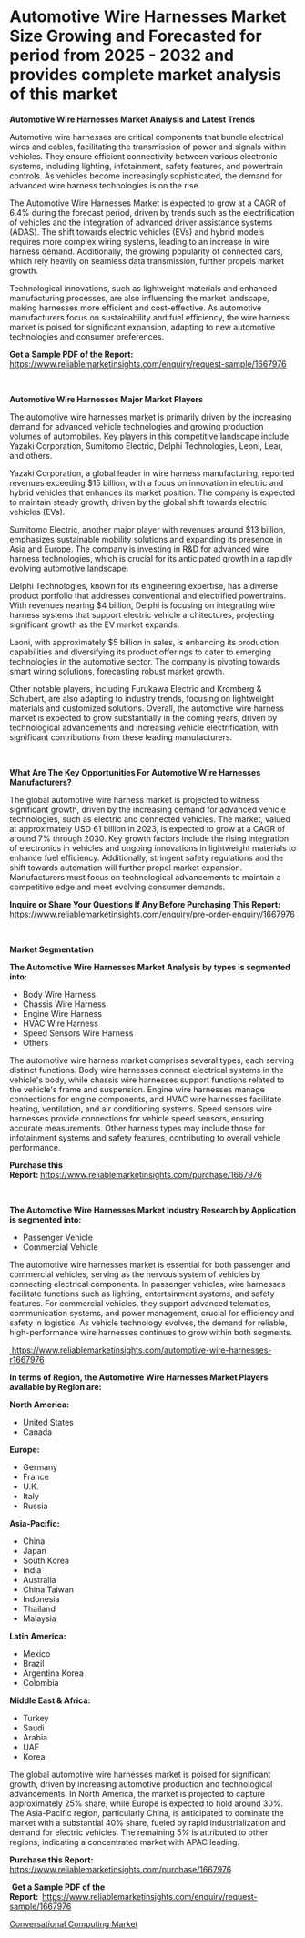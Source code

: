 <p><h1>Automotive Wire Harnesses Market Size Growing and Forecasted for period from 2025 - 2032 and provides complete market analysis of this market</h1></p><p><strong>Automotive Wire Harnesses Market Analysis and Latest Trends</strong></p>
<p><p>Automotive wire harnesses are critical components that bundle electrical wires and cables, facilitating the transmission of power and signals within vehicles. They ensure efficient connectivity between various electronic systems, including lighting, infotainment, safety features, and powertrain controls. As vehicles become increasingly sophisticated, the demand for advanced wire harness technologies is on the rise.</p><p>The Automotive Wire Harnesses Market is expected to grow at a CAGR of 6.4% during the forecast period, driven by trends such as the electrification of vehicles and the integration of advanced driver assistance systems (ADAS). The shift towards electric vehicles (EVs) and hybrid models requires more complex wiring systems, leading to an increase in wire harness demand. Additionally, the growing popularity of connected cars, which rely heavily on seamless data transmission, further propels market growth. </p><p>Technological innovations, such as lightweight materials and enhanced manufacturing processes, are also influencing the market landscape, making harnesses more efficient and cost-effective. As automotive manufacturers focus on sustainability and fuel efficiency, the wire harness market is poised for significant expansion, adapting to new automotive technologies and consumer preferences.</p></p>
<p><strong>Get a Sample PDF of the Report:&nbsp;</strong> <a href="https://www.reliablemarketinsights.com/enquiry/request-sample/1667976?utm_campaign=3064&utm_medium=2&utm_source=Github&utm_content=ia&utm_term=06032025&utm_id=automotive-wire-harnesses">https://www.reliablemarketinsights.com/enquiry/request-sample/1667976</a></p>
<p>&nbsp;</p>
<p><strong>Automotive Wire Harnesses Major Market Players</strong></p>
<p><p>The automotive wire harnesses market is primarily driven by the increasing demand for advanced vehicle technologies and growing production volumes of automobiles. Key players in this competitive landscape include Yazaki Corporation, Sumitomo Electric, Delphi Technologies, Leoni, Lear, and others.</p><p>Yazaki Corporation, a global leader in wire harness manufacturing, reported revenues exceeding $15 billion, with a focus on innovation in electric and hybrid vehicles that enhances its market position. The company is expected to maintain steady growth, driven by the global shift towards electric vehicles (EVs).</p><p>Sumitomo Electric, another major player with revenues around $13 billion, emphasizes sustainable mobility solutions and expanding its presence in Asia and Europe. The company is investing in R&D for advanced wire harness technologies, which is crucial for its anticipated growth in a rapidly evolving automotive landscape.</p><p>Delphi Technologies, known for its engineering expertise, has a diverse product portfolio that addresses conventional and electrified powertrains. With revenues nearing $4 billion, Delphi is focusing on integrating wire harness systems that support electric vehicle architectures, projecting significant growth as the EV market expands.</p><p>Leoni, with approximately $5 billion in sales, is enhancing its production capabilities and diversifying its product offerings to cater to emerging technologies in the automotive sector. The company is pivoting towards smart wiring solutions, forecasting robust market growth.</p><p>Other notable players, including Furukawa Electric and Kromberg & Schubert, are also adapting to industry trends, focusing on lightweight materials and customized solutions. Overall, the automotive wire harness market is expected to grow substantially in the coming years, driven by technological advancements and increasing vehicle electrification, with significant contributions from these leading manufacturers.</p></p>
<p>&nbsp;</p>
<p><strong>What Are The Key Opportunities For Automotive Wire Harnesses Manufacturers?</strong></p>
<p><p>The global automotive wire harness market is projected to witness significant growth, driven by the increasing demand for advanced vehicle technologies, such as electric and connected vehicles. The market, valued at approximately USD 61 billion in 2023, is expected to grow at a CAGR of around 7% through 2030. Key growth factors include the rising integration of electronics in vehicles and ongoing innovations in lightweight materials to enhance fuel efficiency. Additionally, stringent safety regulations and the shift towards automation will further propel market expansion. Manufacturers must focus on technological advancements to maintain a competitive edge and meet evolving consumer demands.</p></p>
<p><strong>Inquire or Share Your Questions If Any Before Purchasing This Report:</strong> <a href="https://www.reliablemarketinsights.com/enquiry/pre-order-enquiry/1667976?utm_campaign=3064&utm_medium=2&utm_source=Github&utm_content=ia&utm_term=06032025&utm_id=automotive-wire-harnesses">https://www.reliablemarketinsights.com/enquiry/pre-order-enquiry/1667976</a></p>
<p>&nbsp;</p>
<p><strong>Market Segmentation</strong></p>
<p><strong>The Automotive Wire Harnesses Market Analysis by types is segmented into:</strong></p>
<p><ul><li>Body Wire Harness</li><li>Chassis Wire Harness</li><li>Engine Wire Harness</li><li>HVAC Wire Harness</li><li>Speed Sensors Wire Harness</li><li>Others</li></ul></p>
<p><p>The automotive wire harness market comprises several types, each serving distinct functions. Body wire harnesses connect electrical systems in the vehicle's body, while chassis wire harnesses support functions related to the vehicle's frame and suspension. Engine wire harnesses manage connections for engine components, and HVAC wire harnesses facilitate heating, ventilation, and air conditioning systems. Speed sensors wire harnesses provide connections for vehicle speed sensors, ensuring accurate measurements. Other harness types may include those for infotainment systems and safety features, contributing to overall vehicle performance.</p></p>
<p><strong>Purchase this Report:&nbsp;</strong><a href="https://www.reliablemarketinsights.com/purchase/1667976?utm_campaign=3064&utm_medium=2&utm_source=Github&utm_content=ia&utm_term=06032025&utm_id=automotive-wire-harnesses">https://www.reliablemarketinsights.com/purchase/1667976</a></p>
<p>&nbsp;</p>
<p><strong>The Automotive Wire Harnesses Market Industry Research by Application is segmented into:</strong></p>
<p><ul><li>Passenger Vehicle</li><li>Commercial Vehicle</li></ul></p>
<p><p>The automotive wire harnesses market is essential for both passenger and commercial vehicles, serving as the nervous system of vehicles by connecting electrical components. In passenger vehicles, wire harnesses facilitate functions such as lighting, entertainment systems, and safety features. For commercial vehicles, they support advanced telematics, communication systems, and power management, crucial for efficiency and safety in logistics. As vehicle technology evolves, the demand for reliable, high-performance wire harnesses continues to grow within both segments.</p></p>
<p><a href="https://www.reliablemarketinsights.com/automotive-wire-harnesses-r1667976?utm_campaign=3064&utm_medium=2&utm_source=Github&utm_content=ia&utm_term=06032025&utm_id=automotive-wire-harnesses">&nbsp;https://www.reliablemarketinsights.com/automotive-wire-harnesses-r1667976</a></p>
<p><strong>In terms of Region, the Automotive Wire Harnesses Market Players available by Region are:</strong></p>
<p>
    <p> <strong> North America: </strong>
        <ul>
            <li>United States</li>
            <li>Canada</li>
        </ul>
        </p> 
    <p> <strong> Europe: </strong>
        <ul>
            <li>Germany</li>
            <li>France</li>
            <li>U.K.</li>
            <li>Italy</li>
            <li>Russia</li>
        </ul>
        </p> 
    <p> <strong> Asia-Pacific: </strong>
        <ul>
            <li>China</li>
            <li>Japan</li>
            <li>South Korea</li>
            <li>India</li>
            <li>Australia</li>
            <li>China Taiwan</li>
            <li>Indonesia</li>
            <li>Thailand</li>
            <li>Malaysia</li>
        </ul>
        </p> 
    <p> <strong> Latin America: </strong>
        <ul>
            <li>Mexico</li>
            <li>Brazil</li>
            <li>Argentina Korea</li>
            <li>Colombia</li>
        </ul>
        </p> 
    <p> <strong> Middle East & Africa: </strong>
        <ul>
            <li>Turkey</li>
            <li>Saudi</li>
            <li>Arabia</li>
            <li>UAE</li>
            <li>Korea</li>
        </ul>
    </p>
    </p>
<p><p>The global automotive wire harnesses market is poised for significant growth, driven by increasing automotive production and technological advancements. In North America, the market is projected to capture approximately 25% share, while Europe is expected to hold around 30%. The Asia-Pacific region, particularly China, is anticipated to dominate the market with a substantial 40% share, fueled by rapid industrialization and demand for electric vehicles. The remaining 5% is attributed to other regions, indicating a concentrated market with APAC leading.</p></p>
<p><strong>Purchase this Report: </strong><a href="https://www.reliablemarketinsights.com/purchase/1667976?utm_campaign=3064&utm_medium=2&utm_source=Github&utm_content=ia&utm_term=06032025&utm_id=automotive-wire-harnesses">https://www.reliablemarketinsights.com/purchase/1667976</a></p>
<p>&nbsp;<strong>Get a Sample PDF of the Report:&nbsp;&nbsp;</strong><a href="https://www.reliablemarketinsights.com/enquiry/request-sample/1667976?utm_campaign=3064&utm_medium=2&utm_source=Github&utm_content=ia&utm_term=06032025&utm_id=automotive-wire-harnesses">https://www.reliablemarketinsights.com/enquiry/request-sample/1667976</a></p>
<p><strong></strong></p>
<p><p><a href="https://github.com/rianttegang/Market-Research-Report-List-1/blob/main/conversational-computing-market.md?utm_campaign=3064&utm_medium=2&utm_source=Github&utm_content=ia&utm_term=06032025&utm_id=automotive-wire-harnesses">Conversational Computing Market</a></p></p>